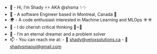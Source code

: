 - 👋  - Hi, I’m Shady ⚡️⚡️ AKA @shsma ✨✨
- 🍁  - A software Engineer based in Montreal, Canada 🍁
- 🌍  - A code enthusiast interested in Machine Learning and MLOps ☀️☀️
- 🌱  - I do cherish critical thinking 💫⭐️🌟
- 💞️  - I’m an eternal dreamer and a problem solver
- 📫  - You can reach me at: 
                - 🤖 shady@veloxsolutions.ca 
                - 🤖 shadysmaoui@gmail.com
<!---
shsma/shsma is a ✨ special ✨ repository because its `README.md` (this file) appears on your GitHub profile.
You can click the Preview link to take a look at your changes.
--->
